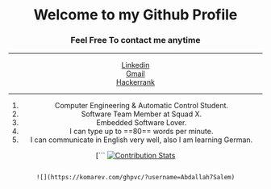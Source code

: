 # <center>Welcome to my Github Profile<center>

### <center>Feel Free To contact me anytime</center>

___
[<center>Linkedin](https://www.linkedin.com/in/abdallah-alaa-salem-abb61016a/) <br />
[<center>Gmail](abdallahalaasalem7@gmail.com)  <br />
[<center>Hackerrank](https://www.hackerrank.com/abdallahalaasal1) <br />

___
1. Computer Engineering & Automatic Control Student.
2. Software Team Member at Squad X.
3. Embedded Software Lover.
4. I can type up to ==80== words per minute.
5. I can communicate in English very well, also I am learning German.

[```
[![Contribution Stats](https://github-contribution-stats.vercel.app/api/?username=Abdallah7Salem)](https://github.com/LordDashMe/github-contribution-stats/)

```

![](https://komarev.com/ghpvc/?username=Abdallah7Salem)
